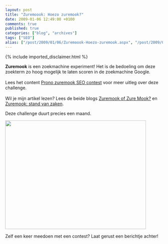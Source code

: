 ```yaml
---
layout: post
title: "Zuremoook: Hoezo zuremook?"
date: 2009-01-06 12:49:00 +0100
comments: true
published: true
categories: ["blog", "archives"]
tags: ["SEO"]
alias: ["/post/2009/01/06/Zuremoook-Hoezo-zuremook.aspx", "/post/2009/01/06/zuremoook-hoezo-zuremook.aspx"]
---
```

<!-- more -->
{% include imported_disclaimer.html %}
<p>
<strong>Zuremook</strong> is een zoekmachine experiment! Het is de bedoeling om deze zoekterm zo hoog mogelijk te laten scoren in de zoekmachine Google.<br />
<br />
Lees het&nbsp;content&nbsp;<a href="http://www.datmoetzo.nl/prono-zuremook-seo-contest.html" target="_blank">Prono zuremook SEO contest</a> voor meer uitleg over deze challenge.<br />
<br />
Wil je mijn artikel lezen?&nbsp;Lees de beide blogs&nbsp;<a href="http://gettingskills.blogspot.com/2008/12/zuremook-of-zure-mook.html" target="_blank">Zuremook of Zure Mook?</a> en <a href="http://gettingskills.blogspot.com/2009/01/zuremook-stand-van-zaken.html" target="_blank">Zuremook: stand van zaken</a>. 
</p>
<p>
Deze challenge duurt precies een maand. 
</p>
<p>
<img src="/image.axd?picture=2009%2f1%2fseo.jpg" alt="" width="450" height="347" /> 
</p>
<p>
Zelf een keer meedoen met een contest? Laat gerust een berichtje achter!&nbsp; 
</p>
